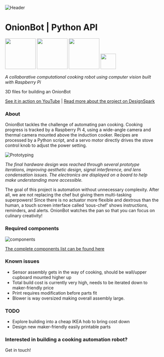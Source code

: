![Header](https://user-images.githubusercontent.com/32883278/97621285-a4208a80-1a1a-11eb-8b7f-90141d867982.png)

# OnionBot | Python API

<p float="left">
    <img src="https://www.raspberrypi.org/wp-content/uploads/2011/10/Raspi-PGB001.png" height="100"/>
    <img src="https://www.nasuni.com/wp-content/uploads/2019/10/googleCloudPartner.png" height="100"/>
    <img src="https://miro.medium.com/max/400/0*xNxZokzztcgpPueM.png" height="100"/>
    <img src="https://user-images.githubusercontent.com/32883278/84203339-32fb2d80-aaa1-11ea-843e-f7f69da66e53.png" height="50"/>
</p>

*A collaborative computational cooking robot using computer vision built with Raspberry Pi*

3D files for building an OnionBot

[See it in action on YouTube](https://youtu.be/poE4O6JZY0E) | 
[Read more about the project on DesignSpark](https://www.rs-online.com/designspark/student-innovation-onionbot-building-a-robot-sous-chef)

### About 
OnionBot tackles the challenge of automating pan cooking. Cooking progress is tracked by a Raspberry Pi 4, using a wide-angle camera and thermal camera mounted above the induction cooker. Recipes are processed by a Python script, and a servo motor directly drives the stove control knob to adjust the power setting.

![Prototyping](https://user-images.githubusercontent.com/32883278/97622895-d0d5a180-1a1c-11eb-81b3-86bb780e781c.png)

*The final hardware design was reached through several prototype iterations, improving aesthetic design, signal interference, and lens condensation issues. The electronics are displayed on a board to help make understanding more accessible.*

The goal of this project is automation without unnecessary complexity. After all, we are not replacing the chef but giving them multi-tasking superpowers! Since there is no actuator more flexible and dextrous than the human, a touch screen interface called ‘sous-chef’ shows instructions, reminders, and alerts. OnionBot watches the pan so that you can focus on culinary creativity!

### Required components 

![components](https://user-images.githubusercontent.com/32883278/97646178-f4154680-1a46-11eb-8616-5bd6672a2bac.jpg)

[The complete components list can be found here](https://www.rs-online.com/designspark/student-innovation-onionbot-building-a-robot-sous-chef)

### Known issues 

- Sensor assembly gets in the way of cooking, should be wall/upper cupboard mounted higher up
- Total build cost is currently very high, needs to be iterated down to maker-friendly price
- Print requires modification before parts fit 
- Blower is way oversized making overall assembly large. 

### TODO 

- Explore building into a cheap IKEA hob to bring cost down
- Design new maker-friendly easily printable parts 


### Interested in building a cooking automation robot?

Get in touch! 

